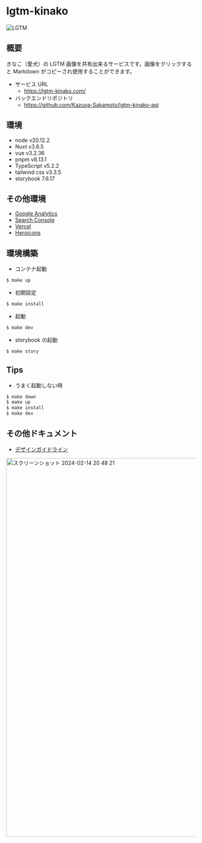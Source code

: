 # lgtm-kinako

![LGTM](https://d18g0hf2wnz3gs.cloudfront.net/20240413001214.JPG)

## 概要

きなこ（愛犬）の LGTM 画像を共有出来るサービスです。画像をクリックすると Markdown がコピーされ使用することができます。

- サービス URL
  - https://lgtm-kinako.com/
- バックエンドリポジトリ
  - https://github.com/Kazuya-Sakamoto/lgtm-kinako-api

## 環境

- node v20.12.2
- Nuxt v3.6.5
- vue v3.2.36
- pnpm v8.13.1
- TypeScript v5.2.2
- tailwind css v3.3.5
- storybook 7.6.17

## その他環境

- [Google Analytics](https://analytics.google.com/analytics/web/#/p287815666/reports/dashboard?params=_u..nav%3Dmaui&r=lifecycle-engagement-overview&ruid=lifecycle-engagement-overview,life-cycle,engagement&collectionId=life-cycle)
- [Search Console](https://search.google.com/search-console?resource_id=sc-domain%3Algtm-kinako.com)
- [Vercel](https://vercel.com/dashboard)
- [Heroicons](https://heroicons.com/)

## 環境構築

- コンテナ起動

```bash
$ make up
```

- 初期設定

```bash
$ make install
```

- 起動

```bash
$ make dev
```

- storybook の起動

```bash
$ make story
```

## Tips

- うまく起動しない時

```bash
$ make down
$ make up
$ make install
$ make dev
```

## その他ドキュメント

- [デザインガイドライン](https://www.figma.com/file/Pwurnd9pB47iZ5bz5ymSwF/%E3%83%87%E3%82%B6%E3%82%A4%E3%83%B3%E3%82%AC%E3%82%A4%E3%83%89%E3%83%A9%E3%82%A4%E3%83%B3?type=design&node-id=0%3A1&mode=design&t=u7mjAVbFFh4hk2RT-1)

<img width="1007" alt="スクリーンショット 2024-02-14 20 48 21" src="https://github.com/Kazuya-Sakamoto/lgtm-kinako/assets/56709557/92ace0f6-2149-4300-afec-990d025d7627">
